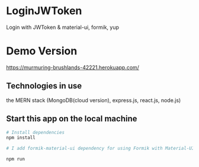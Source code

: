 # LoginJWToken
Login with JWToken &amp; material-ui, formik, yup

# Demo Version
https://murmuring-brushlands-42221.herokuapp.com/

## Technologies in use
the MERN stack (MongoDB(cloud version), express.js, react.js, node.js)

## Start this app on the local machine
```bash
# Install dependencies
npm install

# I add formik-material-ui dependency for using Formik with Material-UI

npm run
```
